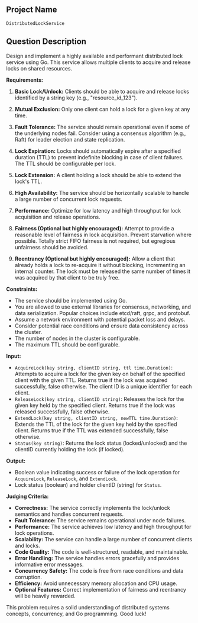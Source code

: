 ## Project Name

`DistributedLockService`

## Question Description

Design and implement a highly available and performant distributed lock service using Go. This service allows multiple clients to acquire and release locks on shared resources.

**Requirements:**

1.  **Basic Lock/Unlock:** Clients should be able to acquire and release locks identified by a string key (e.g., "resource\_id\_123").

2.  **Mutual Exclusion:** Only one client can hold a lock for a given key at any time.

3.  **Fault Tolerance:** The service should remain operational even if some of the underlying nodes fail. Consider using a consensus algorithm (e.g., Raft) for leader election and state replication.

4.  **Lock Expiration:** Locks should automatically expire after a specified duration (TTL) to prevent indefinite blocking in case of client failures. The TTL should be configurable per lock.

5.  **Lock Extension:** A client holding a lock should be able to extend the lock's TTL.

6.  **High Availability:** The service should be horizontally scalable to handle a large number of concurrent lock requests.

7.  **Performance:** Optimize for low latency and high throughput for lock acquisition and release operations.

8.  **Fairness (Optional but highly encouraged):** Attempt to provide a reasonable level of fairness in lock acquisition.  Prevent starvation where possible.  Totally strict FIFO fairness is not required, but egregious unfairness should be avoided.

9.  **Reentrancy (Optional but highly encouraged):**  Allow a client that already holds a lock to re-acquire it without blocking, incrementing an internal counter. The lock must be released the same number of times it was acquired by that client to be truly free.

**Constraints:**

*   The service should be implemented using Go.
*   You are allowed to use external libraries for consensus, networking, and data serialization. Popular choices include etcd/raft, grpc, and protobuf.
*   Assume a network environment with potential packet loss and delays.
*   Consider potential race conditions and ensure data consistency across the cluster.
*   The number of nodes in the cluster is configurable.
*   The maximum TTL should be configurable.

**Input:**

*   `AcquireLock(key string, clientID string, ttl time.Duration)`: Attempts to acquire a lock for the given key on behalf of the specified client with the given TTL. Returns true if the lock was acquired successfully, false otherwise.  The client ID is a unique identifier for each client.
*   `ReleaseLock(key string, clientID string)`: Releases the lock for the given key held by the specified client. Returns true if the lock was released successfully, false otherwise.
*   `ExtendLock(key string, clientID string, newTTL time.Duration)`: Extends the TTL of the lock for the given key held by the specified client. Returns true if the TTL was extended successfully, false otherwise.
*   `Status(key string)`:  Returns the lock status (locked/unlocked) and the clientID currently holding the lock (if locked).

**Output:**

*   Boolean value indicating success or failure of the lock operation for `AcquireLock`, `ReleaseLock`, and `ExtendLock`.
*   Lock status (boolean) and holder clientID (string) for `Status`.

**Judging Criteria:**

*   **Correctness:** The service correctly implements the lock/unlock semantics and handles concurrent requests.
*   **Fault Tolerance:** The service remains operational under node failures.
*   **Performance:** The service achieves low latency and high throughput for lock operations.
*   **Scalability:** The service can handle a large number of concurrent clients and locks.
*   **Code Quality:** The code is well-structured, readable, and maintainable.
*   **Error Handling:** The service handles errors gracefully and provides informative error messages.
*   **Concurrency Safety:** The code is free from race conditions and data corruption.
*   **Efficiency:** Avoid unnecessary memory allocation and CPU usage.
*   **Optional Features:**  Correct implementation of fairness and reentrancy will be heavily rewarded.

This problem requires a solid understanding of distributed systems concepts, concurrency, and Go programming. Good luck!
